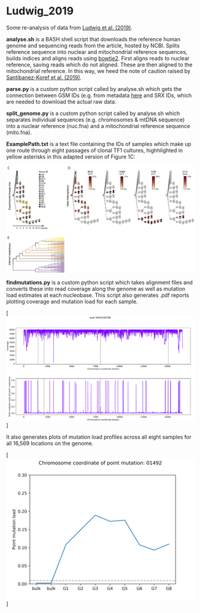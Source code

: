 # Ludwig_2019
 Some re-analysis of data from [Ludwig et al. (2019)](https://doi.org/10.1016/j.cell.2019.01.022).

**analyse.sh** is a BASH shell script that downloads the reference human genome and sequencing reads from the article, hosted by NCBI.  Splits reference sequence into nuclear and mitochondrial reference sequences, builds indices and aligns reads using [bowtie2](http://bowtie-bio.sourceforge.net/bowtie2/index.shtml).  First aligns reads to nuclear reference, saving reads which do not aligned.  These are then aligned to the mitochondrial reference.  In this way, we heed the note of caution raised by [Santibanez-Koref et al. (2019)](https://doi.org/10.1016/j.mito.2018.08.003).  

**parse.py** is a custom python script called by analyse.sh which gets the connection between GSM IDs (e.g. from metadata [here](https://www.ncbi.nlm.nih.gov/geo/query/acc.cgi?acc=GSE115218) and SRX IDs, which are needed to download the actual raw data.

**split_genome.py** is a custom python script called by analyse.sh which separates individual sequences (e.g. chromosomes & mtDNA sequence) into a nuclear reference (nuc.fna) and a mitochondrial reference sequence (mito.fna).

**ExamplePath.txt** is a text file containing the IDs of samples which make up one route through eight passages of clonal TF1 cultures, highhlighted in yellow asterisks in this adapted version of Figure 1C:

[<img src="reports/LudwigFigs.png">](https://doi.org/10.1016/j.cell.2019.01.022)

**findmutations.py** is a custom python script which takes alignment files and converts these into read coverage along the genome as well as mutation load estimates at each nucleobase.  This script also generates .pdf reports plotting coverage and mutation load for each sample.

[<img src="reports/bulk_mutation_load.png">]

It also generates plots of mutation load profiles across all eight samples for all 16,569 locations on the genome.

[<img src="reports/01492.png">]
